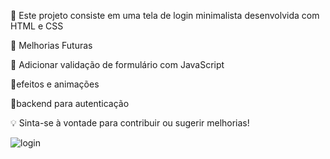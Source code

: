 📄 Este projeto consiste em uma tela de login minimalista desenvolvida com HTML e CSS

🔧 Melhorias Futuras

🔸 Adicionar validação de formulário com JavaScript

🔸efeitos e animações 

🔸backend para autenticação

💡 Sinta-se à vontade para contribuir ou sugerir melhorias! 

![login](https://github.com/user-attachments/assets/7f2a6147-7d25-4c93-b930-79092de49b41)
